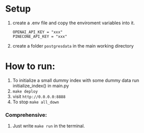 # Setup

1. create a .env file and copy the enviroment variables into it.
    ```
    OPENAI_API_KEY = "xxx"
    PINECONE_API_KEY = "xxx"
    ```

2. create a folder `postgresdata` in the main working directory

# How to run:

1. To initialize a small dummy index with some dummy data run initialize_index() in main.py
2. `make deploy`
3. visit `http://0.0.0.0:8888`
4. To stop `make all_down`

### Comprehensive:
1. Just write `make run` in the terminal.
